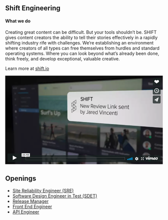 ## Shift Engineering

#### What we do

Creating great content can be difficult. But your tools shouldn’t be. SHIFT gives content creators the ability to tell their stories effectively in a rapidly shifting industry rife with challenges. We’re establishing an environment where creators of all types can free themselves from hurdles and standard operating systems. Where you can look beyond what’s already been done, think freely, and develop exceptional, valuable creative.

Learn more at [shift.io](https://shift.io/)

[![Shift preview](video-posterframe.png)](https://player.vimeo.com/video/263275143?badge=0&byline=0&portrait=0&title=0 "Video Title")

## Openings
* [Site Reliability Engineer (SRE)](description-sre.md)
* [Software Design Engineer in Test (SDET)](description-sdet.md)
* [Release Manager](description-release-manager.md)
* [Front End Engineer](description-front-end.md)
* [API Engineer](description-api-engineer.md)

